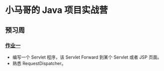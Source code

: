 # 小马哥的 Java 项目实战营
## 预习周
### [作业一]()

- 编写一个 Servlet 程序，该 Servlet Forward 到某个 Servlet 或者 JSP 页面。
- 熟悉 RequestDispatcher。
